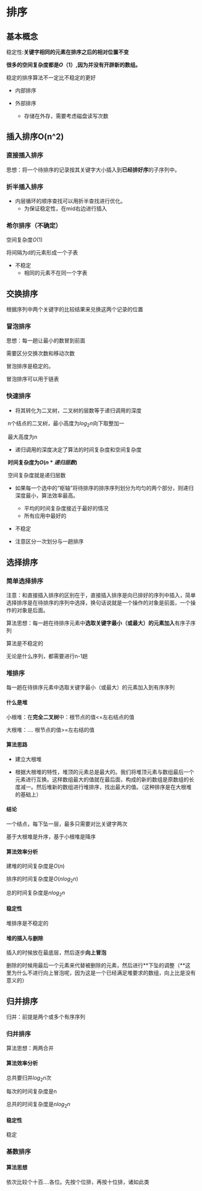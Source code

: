 # 排序

## 基本概念

稳定性:**关键字相同的元素在排序之后的相对位置不变**

**很多的空间复杂度都是$O（1）$,因为并没有开辟新的数组。**

稳定的排序算法不一定比不稳定的更好

+ 内部排序

+ 外部排序
  + 存储在外存，需要考虑磁盘读写次数

## 插入排序O(n^2)

### 直接插入排序

思想：将一个待排序的记录按其关键字大小插入到**已经排好序**的子序列中。

### 折半插入排序

+ 内层循环的顺序查找可以用折半查找进行优化。
  + 为保证稳定性，在mid右边进行插入

### 希尔排序（不确定）

空间复杂度$O(1)$

将间隔为d的元素形成一个子表

+ 不稳定
  + 相同的元素不在同一个字表

## 交换排序

根据序列中两个关键字的比较结果来兑换这两个记录的位置

### 冒泡排序

思想：每一趟让最小的数冒到前面

需要区分交换次数和移动次数

冒泡排序是稳定的。

冒泡排序可以用于链表

### 快速排序

+ 将其转化为二叉树，二叉树的层数等于递归调用的深度

​		n个结点的二叉树，最小高度为$log_2n$向下取整加一

​		最大高度为n

+ 递归调用的深度决定了算法的时间复杂度和空间复杂度

​	**时间复杂度为$O(n*递归层数)$**

​	空间复杂度就是递归层数

+ 如果每一个选中的“枢轴”将待排序的排序序列划分为均匀的两个部分，则递归深度最小，算法效率最高。
  + 平均的时间复杂度接近于最好的情况
  + 所有应用中最好的

+ 不稳定
+ 注意区分一次划分与一趟排序

## 选择排序

### 简单选择排序

注意：和直接插入排序的区别在于，直接插入排序是向已排好的序列中插入，简单选择排序是在待排序的序列中选择，换句话说就是一个操作的对象是前面，一个操作的对象是后面。

算法思想：每一趟在待排序元素中**选取关键字最小（或最大）的元素加入**有序子序列

算法是不稳定的

无论是什么序列，都需要进行n-1趟

### 堆排序

每一趟在待排序元素中选取关键字最小（或最大）的元素加入到有序序列

#### 什么是堆

小根堆：在**完全二叉树**中：根节点的值<=左右结点的值

大根堆：.... 根节点的值>=左右结的值

#### 算法思路

+ 建立大根堆

+ 根据大根堆的特性，堆顶的元素总是最大的。我们将堆顶元素与数组最后一个元素进行互换。这样数组最大的值就在最后面，构成的新的数组是原数组的长度减一。然后堆新的数组进行堆排序，找出最大的值。（这种排序是在大根堆的基础上）

#### 结论

一个结点，每下坠一层，最多只需要对比关键字两次

基于大根堆是升序，基于小根堆是降序

#### 算法效率分析

建堆的时间复杂度是$O(n)$

排序的时间复杂度是$O(nlog_2n)$

总的时间复杂度是$nlog_2n$

####  稳定性

堆排序是不稳定的



#### 堆的插入与删除

插入的时候放在最底层，然后逐步**向上冒泡**

删除的时候用最后一个元素来代替被删除的元素，然后进行**下坠的调整（**这里为什么不进行向上冒泡呢，因为这是一个已经满足堆要求的数组，向上比是没有意义的）



## 归并排序

归并：前提是两个或多个有序序列

### 归并排序

算法思想：两两合并

#### 算法效率分析

总共要归并$log_2n$次

每次的时间复杂度是n

总共的时间复杂度是$nlog_2n$

#### 稳定性

稳定

### 基数排序

#### 算法思想

依次比较个十百....各位。先按个位排，再按十位排，诸如此类